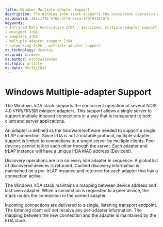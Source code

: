 ```yaml
---
title: Windows Multiple-adapter Support
description: The Windows IrDA stack supports the concurrent operation of several NDIS 4.0 VFIR/FIR/SIR miniport adapters. This support allows a single server to support multiple inbound connections in a way that is transparent to both client and server applications.
ms.assetid: 38ac17f8-b76e-4f74-8eca-370f911670f5
keywords:
- Infrared Data Association IrDA , described, multiple-adapter support
- miniport IrDA
- adapters IrDA
- multiple-adapter support IrDA
- networking IrDA , multiple-adapter support
ms.technology: desktop
ms.prod: windows
ms.author: windowssdkdev
ms.topic: article
ms.date: 05/31/2018
---
```


# Windows Multiple-adapter Support

The Windows IrDA stack supports the concurrent operation of several NDIS 4.0 VFIR/FIR/SIR miniport adapters. This support allows a single server to support multiple inbound connections in a way that is transparent to both client and server applications.

An adapter is defined as the hardware/software needed to support a single IrLAP connection. Since IrDA is not a routable protocol, multiple-adapter support is limited to connections to a single server by multiple clients. Peer devices cannot talk to each other through the server. Each adapter and IrLAP instance will have a unique IrDA MAC address (DeviceId).

Discovery operations are run on every idle adapter in sequence. A global list of discovered devices is returned. Cached discovery information is maintained on a per-IrLAP instance and returned for each adapter that has a connection active.

The Windows IrDA stack maintains a mapping between device address and last seen adapter. When a connection is requested to a peer device, the stack routes the connection to the correct adapter.

Incoming connections are delivered to a single, listening transport endpoint. The listening client will not receive any per-adapter information. The mapping between the new connection and the adapter is maintained by the IrDA stack.

 

 





